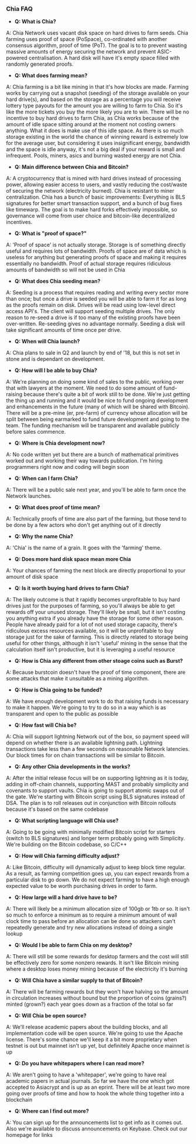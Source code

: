### Chia FAQ

+ <b>Q: What is Chia?</b>

A: Chia Network uses vacant disk space on hard drives to farm seeds. Chia farming uses proof of space (PoSpace), co-ordinated with another consensus algorithm, proof of time (PoT). The goal is to to prevent wasting massive amounts of energy securing the network and prevent ASIC-powered centralisation. A hard disk will have it's empty space filled with randomly generated proofs.



+ <b>Q: What does farming mean?</b>

A: Chia farming is a bit like mining in that it's how blocks are made. Farming works by carrying out a snapshot (seeding) of the storage available on your hard drive(s), and based on the storage as a percentage you will receive lottery type payouts for the amount you are willing to farm to Chia. So it's like the more tickets you buy the more likely you are to win. There will be no incentive to buy hard drives to farm Chia, as Chia works because of the amount of idle space sitting around at the moment not costing owners anything. What it does is make use of this idle space. As there is so much storage existing in the world the chance of winning reward is extremely low for the average user, but considering it uses insignificant energy, bandwidth and the space is idle anyway, it's not a big deal if your reward is small and infrequent. Pools, miners, asics and burning wasted energy are not Chia.



+ <b>Q: Main difference between Chia and Bitcoin?</b>

A: A cryptocurrency that is mined with hard drives instead of processing power, allowing easier access to users, and vastly reducing the cost/waste of securing the network (electricity burned).  Chia is resistant to miner centralization. Chia has a bunch of basic improvements: Everything is BLS signatures for better smart transaction support, and a bunch of bug fixes like timewarp. The goal is to make hard forks effectively impossible, so governance will come from user choice and bitcoin-like decentralized incentives.



+ <b>Q: What is "proof of space?"</b>

A: 'Proof of space' is not actually storage. Storage is of something directly useful and requires lots of bandwidth. Proofs of space are of data which is useless for anything but generating proofs of space and making it requires essentially no bandwidth. Proof of actual storage requires ridiculous amounts of bandwidth so will not be used in Chia



+ <b>Q: What does Chia seeding mean?</b>

A: Seeding is a process that requires reading and writing every sector more than once; but once a drive is seeded you will be able to farm it for as long as the proofs remain on disk. Drives will be read using low-level direct access API's. The client will support seeding multiple drives. The only reason to re-seed a drive is if too many of the existing proofs have been over-written. Re-seeding gives no advantage normally. Seeding a disk will take significant amounts of time once per drive.



+ <b>Q: When will Chia launch?</b>

A: Chia plans to sale in Q2 and launch by end of '18, but this is not set in stone and is dependant on development.



+ <b>Q: How will I be able to buy Chia?</b>

A: We're planning on doing some kind of sales to the public, working over that with lawyers at the moment. We need to do some amount of fund-raising because there's quite a bit of work still to be done. We're just getting the thing up and running and it would be nice to fund ongoing development and enhancements in the future (many of which will be shared with Bitcoin). There will be a pre-mine (er, pre-farm) of currency whose allocation will be split between being earmarked to fund future development and going to the team. The funding mechanism will be transparent and available publicly before sales commence.



+ <b>Q: Where is Chia development now?</b>

A: No code written yet but there are a bunch of mathematical primitives worked out and working their way towards publication. I'm hiring programmers right now and coding will begin soon



+ <b>Q: When can I farm Chia?</b>

A: There will be a public sale next year, and you'll be able to farm once the Network launches.



+ <b>Q: What does proof of time mean?</b>

A: Technically proofs of time are also part of the farming, but those tend to be done by a few actors who don't get anything out of it directly



+ <b>Q: Why the name Chia?</b>

A: 'Chia' is the name of a grain. It goes with the 'farming' theme. 



+ <b>Q: Does more hard disk space mean more Chia</b>

A: Your chances of farming the next block are directly proportional to your amount of disk space



+ <b>Q: Is it worth buying hard drives to farm Chia?</b>

A: The likely outcome is that it rapidly becomes unprofitable to buy hard drives just for the purposes of farming, so you'll always be able to get rewards off your unused storage. They'll likely be small, but it isn't costing you anything extra if you already have the storage for some other reason. People have already paid for a lot of not used storage capacity, there's ridiculous excess resources available, so it will be unprofitable to buy storage just for the sake of farming. This is directly related to storage being useful for other things, although it isn't 'useful' mining in the sense that the calculation itself isn't productive, but it is leveraging a useful resource



+ <b>Q: How is Chia any different from other stoage coins such as Burst?</b>

A: Because burstcoin doesn't have the proof of time component, there are some attacks that make it unsuitable as a mining algorithm.



+ <b>Q: How is Chia going to be funded?</b>

A: We have enough development work to do that raising funds is necessary to make it happen. We're going to try to do so in a way which is as transparent and open to the public as possible



+ <b>Q: How fast will Chia be?</b>

A: Chia will support lightning Network out of the box, so payment speed will depend on whether there is an available lightning path. Lightning transactions take less than a few seconds on reasonable Network latencies. Our block times for on chain transactions will be similar to Bitcoin.



+ <b>Q: Any other Chia developments in the works?</b>

A: After the initial release focus will be on supporting lightning as it is today, adding in off-chain channels, supporting MAST and probably simplicity and covenants to support vaults. Chia is going to support atomic swaps out of the gate. We're starting with Bitcoin script using BLS signatures instead of DSA. The plan is to roll releases out in conjunction with Bitcoin rollouts because it's based on the same codebase



+ <b>Q: What scripting language will Chia use?</b>

A: Going to be going with minimally modified Bitcoin script for starters (switch to BLS signatures) and longer term probably going with Simplicity. We're building on the Bitcoin codebase, so C/C++



+ <b>Q: How will Chia farming difficulty adjust?</b>

A: Like Bitcoin, difficulty will dynamically adjust to keep block time regular. As a result, as farming competition goes up, you can expect rewards from a particular disk to go down. We do not expect farming to have a high enough expected value to be worth purchasing drives in order to farm.



+ <b>Q: How large will a hard drive have to be?</b>

A: There will likely be a minimum allocation size of 100gb or 1tb or so. It isn't so much to enforce a minimum as to require a minimum amount of wall clock time to pass before an allocation can be done so attackers can't repeatedly generate and try new allocations instead of doing a single lookup



+ <b>Q: Would I be able to farm Chia on my desktop?</b>

A: There will still be some rewards for desktop farmers and the cost will still be effectively zero for some nonzero rewards. It isn't like Bitcoin mining where a desktop loses money mining because of the electricity it's burning



+ <b>Q: Will Chia have a similar supply to that of Bitcoin?</b>

A: There will be farming rewards but they won't have halving so the amount in circulation increases without bound but the proportion of coins (grains?) minted (grown?) each year goes down as a fraction of the total so far



+ <b>Q: Will Chia be open source?</b>

A: We'll release academic papers about the building blocks, and all implementation code will be open source. We're going to use the Apache license. There's some chance we'll keep it a bit more proprietary when testnet is out but mainnet isn't up yet, but definitely Apache once mainnet is up



+ <b>Q: Do you have whitepapers where I can read more?</b>

A: We aren't going to have a 'whitepaper', we're going to have real academic papers in actual journals. So far we have the one which got accepted to Asiacrypt and is up as an eprint. There will be at least two more going over proofs of time and how to hook the whole thing together into a blockchain



+ <b>Q: Where can I find out more?</b>

A: You can sign up for the announcements list to get info as it comes out. Also we're available to discuss announcements on Keybase. Check out our homepage for links


